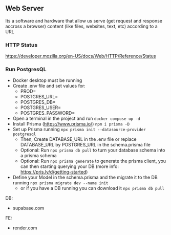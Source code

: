 ## Web Server

Its a software and hardware that allow us serve (get request and response accross a browser) content (like files, websites, text, etc) according to a URL


### HTTP Status
https://developer.mozilla.org/en-US/docs/Web/HTTP/Reference/Status


### Run PostgresQL
* Docker desktop must be running
* Create .env file and set values for:
  * PROD=
  * POSTGRES_URL=
  * POSTGRES_DB=
  * POSTGRES_USER=
  * POSTGRES_PASSWORD=
* Open a terminal in the project and run `docker compose up -d`
* Install Prisma (https://www.prisma.io/) `npm i prisma -D`
* Set up Prisma running `npx prisma init --datasource-provider postgresql`
  * Then, Create DATABASE_URL in the .env file or replace DATABASE_URL by POSTGRES_URL in the schema.prisma file
  * Optional: Run `npx prisma db pull` to turn your database schema into a prisma schema
  * Optional: Run `npx prisma generate` to generate the prisma client, you can then starting querying your DB (more info: https://pris.ly/d/getting-started)
* Define your Model in the schema.prisma and the migrate it to the DB running `npx prisma migrate dev --name init`
  * or if you have a DB running you can download it `npx prisma db pull`



DB:
* supabase.com

FE:
* render.com
